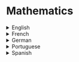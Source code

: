 # Mathematics

<details>
  <summary>English</summary>
  
  ### Materials
- [The Map of Mathematics](https://mathmap.quantamagazine.org/map/)
- [Timeline of Mathematics](https://mathigon.org/timeline)
- [Math Study Guide](https://www.sparknotes.com/math/)
- [Mathematics in Computer Science Curricula](https://www.cs.cmu.edu/~wing/publications/talk.pdf)
- [MIT Math for Computer Science](https://ocw.mit.edu/courses/electrical-engineering-and-computer-science/6-042j-mathematics-for-computer-science-spring-2015/readings/MIT6_042JS15_textbook.pdf)
- [Mathematics for Computer Science Book](https://www.iith.ac.in/~aravind/Files-DM/LLM-MFCS-2004.pdf)
- [Real not Complex (Math Resources)](https://realnotcomplex.com/)
- [Gentle Intro to Math for CS](http://web.ftvs.cuni.cz/hendl/metodologie/gentle-introduction-to-mathematics-for-computer.pdf)
- [Discrete Math](https://en.wikiversity.org/wiki/Introductory_Discrete_Mathematics_for_Computer_Science)
- [Discrete Mathematics for Computer Science](https://www.skylineuniversity.ac.ae/pdf/math/DISCRETE%20MATHEMATICAL%20STRUCTURES%20%20APLNS%20COMPTR%20SC.pdf)
- [Intermediate Algebra](https://saylordotorg.github.io/text_intermediate-algebra/index.html)
- [NIST Digital Library of Mathematical Functions](https://dlmf.nist.gov/)
- [Facts & Formulae](http://www.mathcentre.ac.uk/resources/uploaded/43799-maths-for-computer-sci-ff-for-web.pdf)
- [Computer Mathematics](https://en.wikipedia.org/wiki/Computer_mathematics)
- [Mathematics and Computation](https://www.math.ias.edu/files/mathandcomp.pdf)
- [CS 103 Stanford](http://web.stanford.edu/class/archive/cs/cs103/cs103.1184/)
- [Discrete Math Tutorial](https://www.tutorialspoint.com/discrete_mathematics/index.htm)
- [Disc Math for CS](https://www.cl.cam.ac.uk/teaching/1314/DiscMath/DiscMathNotes.pdf)
- [Intro to Comp Math](http://www-personal.umich.edu/~paullric/AM341.pdf)
- [Math for Computer Scientists](http://www.cs.nott.ac.uk/~psztxa/g51mcs/notes.pdf)
- [Concrete Mathematics](https://www.csie.ntu.edu.tw/~r97002/temp/Concrete%20Mathematics%202e.pdf)
- [Computational Mathematics](http://www.mat.uc.pt/~ferreira/CompMathematics.pdf)
- [A Guide to Writing Math](http://web.cs.ucdavis.edu/~amenta/w10/writingman.pdf)
- [Mathematical Python](https://www.math.ubc.ca/~pwalls/math-python/)
- [Professor Kleitman's Homepage](http://www-math.mit.edu/~djk/index.html)
- [Mathematical Thinking (Keith Devlin)](https://www.youtube.com/playlist?list=PL_onPhFCkVQiZgE9U539_QmKLJV_0YvlQ)
- [Multivariable Calculus](https://www.youtube.com/playlist?list=PLSQl0a2vh4HC5feHa6Rc5c0wbRTx56nF7)
- [The Applications of Matrices](https://www.youtube.com/watch?v=rowWM-MijXU)
- [Essence of Calculus](https://www.youtube.com/watch?v=WUvTyaaNkzM&list=PLZHQObOWTQDMsr9K-rj53DwVRMYO3t5Yr)
- [Essence of Linear Algebra](https://www.youtube.com/watch?v=fNk_zzaMoSs&list=PLZHQObOWTQDPD3MizzM2xVFitgF8hE_ab)
- [In-Depth Linear Algebra Course](https://www.youtube.com/playlist?list=PLlXfTHzgMRUKXD88IdzS14F4NxAZudSmv)
- [Math 103: Introduction to Calculus](https://www2.math.upenn.edu/~rimmer/math103/notes.html)
- [Highlights of Calculus](https://www.youtube.com/playlist?list=PLBE9407EA64E2C318)
- [MIT 6.042J Mathematics for Computer Science](https://www.youtube.com/watch?v=L3LMbpZIKhQ&amp;list=PLB7540DEDD482705B)
- [MIT 18.01 Single Variable Calculus](https://www.youtube.com/watch?v=7K1sB05pE0A&list=PL590CCC2BC5AF3BC1)
- [MIT 18.02 Multivariable Calculus](https://www.youtube.com/watch?v=PxCxlsl_YwY&list=PL4C4C8A7D06566F38)
- [MIT 18.03 Differential Equations](https://www.youtube.com/watch?v=XDhJ8lVGbl8&list=PLEC88901EBADDD980)
- [MIT 18.06 Linear Algebra](https://www.youtube.com/watch?v=7UJ4CFRGd-U&list=PLE7DDD91010BC51F8)
- [MIT 18.06SC Linear Algebra](https://www.youtube.com/playlist?list=PL221E2BBF13BECF6C)
- [MIT Calculus Revisited](https://www.youtube.com/results?search_query=MIT+Calculus+Revisited)
- [MIT 18.085 Computational Science and Engineering](https://www.youtube.com/playlist?list=PLF706B428FB7BD52C)
- [School of Mathematics and Statistics UNSW](https://www.youtube.com/user/MathsStatsUNSW/playlists)
- [Discrete Math IIT](https://www.youtube.com/watch?v=E6uhC0pT9J8&amp;list=PLEJxKK7AcSEGD7ty8DB1aU0xVG_P_hs_0)
- [Math for Programmers](https://www.youtube.com/watch?v=2SpuBqvNjHI&amp;t)
- [University of Waterloo CEMC Courseware](https://courseware.cemc.uwaterloo.ca/)
</details>

<details>
  <summary>French</summary>
  
  ### Materials
- [Mathématiques pour Informaticiens](https://www.unige.ch/~hairer/poly_mathinfo/math-info.pdf)
- [Mathématiques Appliquées](http://www.courstechinfo.be/Math_Info.pdf)
- [Les Mathématiques](https://www.ljll.math.upmc.fr/ledret/mathsoipweb.pdf)
- [Math et Info](https://www.irif.fr/~jep/PDF/MathInfo.pdf)
- [Informatique, Math Appliquées](http://www.ac-grenoble.fr/missionsciences/pdf/ressources/IMA_presentation_Lycees.pdf)
</details>

<details>
  <summary>German</summary>
  
  ### Materials
- [Mathematika für Informatiker](http://page.mi.fu-berlin.de/baumeist/Mafi-Skript.pdf)
- [Mathematika](https://www.mat.univie.ac.at/~gerald/ftp/book-mfi/mfi1.pdf)
- [Diskrete Mathematik](http://www.cosy.sbg.ac.at/~held/teaching/diskrete_mathematik/dm_print.pdf)
- [MFI](https://www.math.uni-sb.de/ag-schreyer/images/PDFs/teaching/ss14_mfi2/MfI123_book.pdf)
- [Mathematik und Informatik](https://pdfs.semanticscholar.org/8045/874b19f50a958f3ccb0ebd5ed841fd1b1eea.pdf)
</details>

<details>
  <summary>Portuguese</summary>
  
  ### Materials
- [Cálculo I](http://euler.mat.ufrgs.br/~mendes/OCursocomApli.pdf)
- [Fundamentos Matemáticos](http://www.cin.ufpe.br/~dmd/inf101/biblio/FMCCJK.pdf)
- [Lógica e Aplicações](https://www.cle.unicamp.br/prof/coniglio/LIVRO.pdf)
- [Fundamentos Matemáticos para Comp](https://www.youtube.com/watch?v=ib3F1c2oKpA&amp;list=PLxI8Can9yAHcXBgFryV0AV7LYdLR1skuF)
- [Cálculo Diferencial e Integral - Notas de Aula](https://sites.icmc.usp.br/andcarva/sma301/Calculo1c-AM6.pdf)
- [Cálculo e Equações Diferenciais com Aplicações](http://euler.mat.ufrgs.br/~mendes/OCursocomApli.pdf)
- [Introdução a Lógica](http://infocat.ucpel.tche.br/disc/log/docs/ILCC.pdf)
- [Introdução Matemática Discreta](https://homepages.dcc.ufmg.br/~loureiro/md/md_0Introducao.pdf)
- [Aplicações da Lógica](http://www.inf.ufrgs.br/~bsguedes/disc/3/inf05508/aplicacoes.pdf)
- [Ciência da Comp sem uso do Computador](https://classic.csunplugged.org/wp-content/uploads/2014/12/CSUnpluggedTeachers-portuguese-brazil-feb-2011.pdf)
- [Pensamento Computacional](http://www.imago.ufpr.br/csbc2012/anais_csbc/eventos/wei/artigos/Pensamento%20Computacional%20e%20Educacao%20Matematica%20Relacoes%20para%20o%20Ensino%20de%20Computacao%20na%20Educacao%20Basica.pdf)
- [Apostila de Lógica](https://www.cos.ufrj.br/~mario/logica/apostila.pdf)
- [Cálculo I - UNIVESP](https://www.youtube.com/watch?v=XJCmMuZV-JA&list=PL2D9B691A704C6F7B)
- [Cálculo II - UNIVESP](https://www.youtube.com/watch?v=4elA1yVc5oo&list=PLxI8Can9yAHeZfF4HwiVmv4D6n3acKLER)
- [Cálculo III - UNIVESP](https://www.youtube.com/watch?v=lempeC72Tyg&list=PLFBA21F349930F92F)
- [Cálculo IV - UNIVESP](https://www.youtube.com/watch?v=BrufXJ2AhNo&list=PLxI8Can9yAHeOiMYCBlkyCALloROQ58OY)
- [Geometria Analítica e Vetores - UNIVESP](https://www.youtube.com/watch?v=64f2s5-jy4U&list=PLxI8Can9yAHdmzItRKhWYl_ZsDe44PUrp)
- [Álgebra Linear - USP](https://www.youtube.com/watch?v=-JcQJFNVjaA&list=PLIEzh1OveCVczEZAjhVIVd7Qs-X8ILgnI)
</details>

<details>
  <summary>Spanish</summary>
  
  ### Materials
- [Matemática y Programación](https://www.fing.edu.uy/~darosa/matyprogversionfinal.pdf)
- [Matemática para Informática](http://repositorio.uned.ac.cr/reuned/bitstream/120809/1375/1/50287%20Matematicas%20para%20informatica.pdf)
- [Informática para Las Matemáticas](https://www.unirioja.es/cu/joheras/papers/immiia.pdf)
</details>